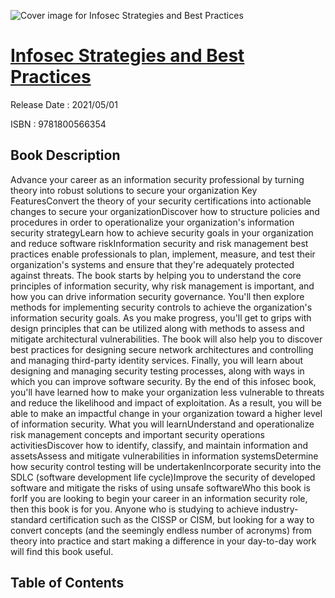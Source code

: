 ![Cover image for Infosec Strategies and Best Practices](https://imgdetail.ebookreading.net/cover/cover/202109/EB9781800566354.jpg)

[Infosec Strategies and Best Practices](https://ebookreading.net/view/book/Infosec+Strategies+and+Best+Practices-EB9781800566354_1.html "Infosec Strategies and Best Practices")
====================================================================================================================

Release Date : 2021/05/01

ISBN : 9781800566354

Book Description
-----------------

Advance your career as an information security professional by turning theory into robust solutions to secure your organization
Key FeaturesConvert the theory of your security certifications into actionable changes to secure your organizationDiscover how to structure policies and procedures in order to operationalize your organization's information security strategyLearn how to achieve security goals in your organization and reduce software riskInformation security and risk management best practices enable professionals to plan, implement, measure, and test their organization's systems and ensure that they're adequately protected against threats.
The book starts by helping you to understand the core principles of information security, why risk management is important, and how you can drive information security governance. You'll then explore methods for implementing security controls to achieve the organization's information security goals. As you make progress, you'll get to grips with design principles that can be utilized along with methods to assess and mitigate architectural vulnerabilities. The book will also help you to discover best practices for designing secure network architectures and controlling and managing third-party identity services. Finally, you will learn about designing and managing security testing processes, along with ways in which you can improve software security.
By the end of this infosec book, you'll have learned how to make your organization less vulnerable to threats and reduce the likelihood and impact of exploitation. As a result, you will be able to make an impactful change in your organization toward a higher level of information security.
What you will learnUnderstand and operationalize risk management concepts and important security operations activitiesDiscover how to identify, classify, and maintain information and assetsAssess and mitigate vulnerabilities in information systemsDetermine how security control testing will be undertakenIncorporate security into the SDLC (software development life cycle)Improve the security of developed software and mitigate the risks of using unsafe softwareWho this book is forIf you are looking to begin your career in an information security role, then this book is for you. Anyone who is studying to achieve industry-standard certification such as the CISSP or CISM, but looking for a way to convert concepts (and the seemingly endless number of acronyms) from theory into practice and start making a difference in your day-to-day work will find this book useful.


Table of Contents
-----------------

